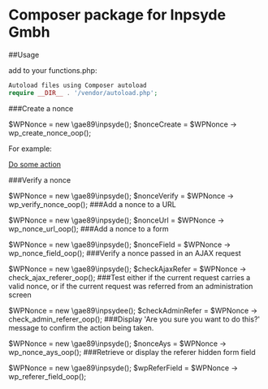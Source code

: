 # Composer package for Inpsyde Gmbh

##Usage

add to your functions.php:
```php
Autoload files using Composer autoload
require __DIR__ . '/vendor/autoload.php';
```

###Create a nonce

$WPNonce = new \gae89\inpsyde();
$nonceCreate = $WPNonce -> wp_create_nonce_oop();

For example:

<a href='myplugin.php?do_something=some_action&_wpnonce=<?php echo $nonceCreate; ?>'>Do some action</a>

###Verify a nonce

$WPNonce = new \gae89\inpsyde();
$nonceVerify = $WPNonce -> wp_verify_nonce_oop();
###Add a nonce to a URL


$WPNonce = new \gae89\inpsyde();
$nonceUrl = $WPNonce -> wp_nonce_url_oop();
###Add a nonce to a form


$WPNonce = new \gae89\inpsyde();
$nonceField = $WPNonce -> wp_nonce_field_oop();
###Verify a nonce passed in an AJAX request


$WPNonce = new \gae89\inpsyde();
$checkAjaxRefer = $WPNonce -> check_ajax_referer_oop();
###Test either if the current request carries a valid nonce, or if the current request was referred from an administration screen


$WPNonce = new \gae89\inpsydee();
$checkAdminRefer = $WPNonce -> check_admin_referer_oop();
###Display 'Are you sure you want to do this?' message to confirm the action being taken.


$WPNonce = new \gae89\inpsyde();
$nonceAys = $WPNonce -> wp_nonce_ays_oop();
###Retrieve or display the referer hidden form field


$WPNonce = new \gae89\inpsyde();
$wpReferField = $WPNonce -> wp_referer_field_oop();
